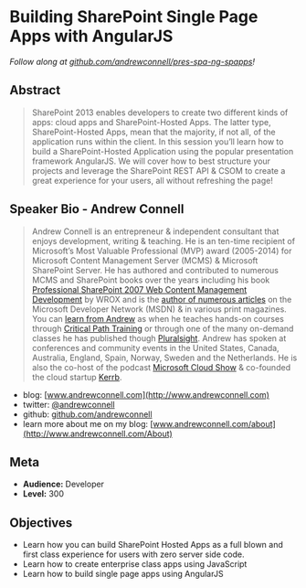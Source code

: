 Building SharePoint Single Page Apps with AngularJS
===================================================
*Follow along at [github.com/andrewconnell/pres-spa-ng-spapps](http://github.com/andrewconnell/pres-spa-ng-spapps)!*

Abstract
--------
> SharePoint 2013 enables developers to create two different kinds of apps: cloud apps and SharePoint-Hosted Apps. The latter type, SharePoint-Hosted Apps, mean that the majority, if not all, of the application runs within the client. In this session you’ll learn how to build a SharePoint-Hosted Application using the popular presentation framework AngularJS. We will cover how to best structure your projects and leverage the SharePoint REST API & CSOM to create a great experience for your users, all without refreshing the page!

Speaker Bio - Andrew Connell
----------------------------
> Andrew Connell is an entrepreneur & independent consultant that enjoys development, writing & teaching. He is an ten-time recipient of Microsoft’s Most Valuable Professional (MVP) award (2005-2014) for Microsoft Content Management Server (MCMS) & Microsoft SharePoint Server. He has authored and contributed to numerous MCMS and SharePoint books over the years including his book [Professional SharePoint 2007 Web Content Management Development](http://www.amazon.com/dp/0470224754/ref=as_sl_pd_tf_lc?tag=andrewconnell-20&camp=14573&creative=327641&linkCode=as1&creativeASIN=0470224754&adid=1RY1Z0YYV6Z5DZGQ51WV&&ref-refURL=http%3A%2F%2Fwww.andrewconnell.com%2FPublications-SharePoint-2007) by WROX and is the [author of numerous articles](http://www.andrewconnell.com/Publications) on the Microsoft Developer Network (MSDN) & in various print magazines. You can [learn from Andrew](http://www.andrewconnell.com/Training) as when he teaches hands-on courses through [Critical Path Training](www.CriticalPathTraining.com) or through one of the many on-demand classes he has published though [Pluralsight](www.Pluralsight.com). Andrew has spoken at conferences and community events in the United States, Canada, Australia, England, Spain, Norway, Sweden and the Netherlands. He is also the co-host of the podcast [Microsoft Cloud Show](www.MicrosoftCloudShow.com) & co-founded the cloud startup [Kerrb](http://www.kerrb.com).
- blog: [www.andrewconnell.com](http://www.andrewconnell.com)
- twitter: [@andrewconnell](http://www.twitter.com/andrewconnell)
- github: [github.com/andrewconnell](http://github.com/andrewconnell)
- learn more about me on my blog: [www.andrewconnell.com/about](http://www.andrewconnell.com/About)

Meta
----
- **Audience:** Developer
- **Level:** 300

Objectives
----------
- Learn how you can build SharePoint Hosted Apps as a full blown and first class experience for users with zero server side code.
- Learn how to create enterprise class apps using JavaScript
- Learn how to build single page apps using AngularJS
